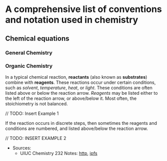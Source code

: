 # A comprehensive list of conventions and notation used in chemistry

## Chemical equations

### General Chemistry



### Organic Chemistry

In a typical chemical reaction, **reactants** (also known as **substrates**) combine with **reagents**. These reactions occur under certain conditions, such as _solvent_, _temperature_, _heat_, or _light_. These conditions are often listed above or below the reaction arrow. _Reagents_ may be listed either to the left of the reaction arrow, or above/below it. Most often, the stoichiometry is not balanced.

// TODO: Insert Example 1

If the reaction occurs in discrete steps, then sometimes the reagents and conditions are numbered, and listed above/below the reaction arrow.

// TODO: INSERT EXAMPLE 2

* Sources:
    * UIUC Chemistry 232 Notes: [http](http://butane.chem.uiuc.edu/jsmoore/chem232/notes_current/Acid_Base_Equilibria/NOTES-Conventions_and_Terms_in_Writing_Chemical_Equations.pdf), [ipfs](https://ipfs.io/ipfs/QmQ4YYnALPtVdwTes3TPooZ49eqszTm1mZsGmz3u1Uwy4G)
